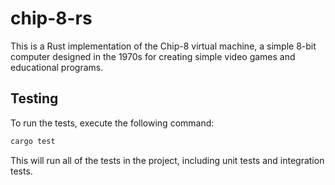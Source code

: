 # chip-8-rs

This is a Rust implementation of the Chip-8 virtual machine, a simple 8-bit computer designed in the 1970s for creating simple video games and educational programs.

## Testing
To run the tests, execute the following command:

```sh
cargo test
```
This will run all of the tests in the project, including unit tests and integration tests. 

